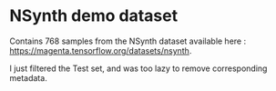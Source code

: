# NSynth demo dataset

Contains 768 samples from the NSynth dataset available here : https://magenta.tensorflow.org/datasets/nsynth.

I just filtered the Test set, and was too lazy to remove corresponding metadata.
